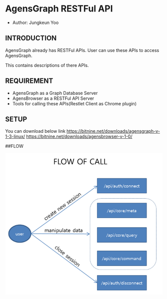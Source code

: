# AgensGraph RESTFul API
- Author: Jungkeun Yoo
## INTRODUCTION
AgensGraph already has RESTFul APIs. 
User can use these APIs to access AgensGraph.  

This contains descriptions of there APIs.

## REQUIREMENT
* AgensGraph as a Graph Database Server
* AgensBrowser as a RESTFul API Server
* Tools for calling these APIs(Restlet Client as Chrome plugin)

## SETUP
You can download below link
https://bitnine.net/downloads/agensgraph-v-1-3-linux/
https://bitnine.net/downloads/agensbrowser-v-1-0/

##FLOW

![flow_of_call](flow_of_call.png)
